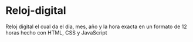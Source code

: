 # Reloj-digital
Reloj digital el cual da el dia, mes, año y la hora exacta en un formato de 12 horas hecho con HTML, CSS y JavaScript
